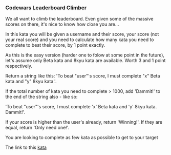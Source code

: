 ### Codewars Leaderboard Climber

We all want to climb the leaderboard. Even given some of the massive scores on there, it's nice to know how close you are...

In this kata you will be given a username and their score, your score (not your real score) and you need to calculate how many kata you need to complete to beat their score, by 1 point exactly.

As this is the easy version (harder one to folow at some point in the future), let's assume only Beta kata and 8kyu kata are available. Worth 3 and 1 point respectively.

Return a string like this: 'To beat "user"'s score, I must complete "x" Beta kata and "y" 8kyu kata.'.

If the total number of kata you need to complete > 1000, add 'Dammit!' to the end of the string also - like so:

'To beat "user"'s score, I must complete 'x' Beta kata and 'y' 8kyu kata. Dammit!'.

If your score is higher than the user's already, return 'Winning!'. If they are equal, return 'Only need one!'.

You are looking to complete as few kata as possible to get to your target  

The link to this [kata](https://www.codewars.com/kata/codewars-leaderboard-climber/java)
